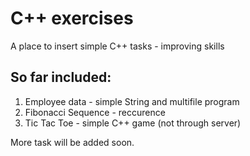 # C++ exercises

A place to insert simple C++ tasks - improving skills

## So far included:
1. Employee data - simple String and multifile program
2. Fibonacci Sequence - reccurence
3. Tic Tac Toe - simple C++ game (not through server)

More task will be added soon.
